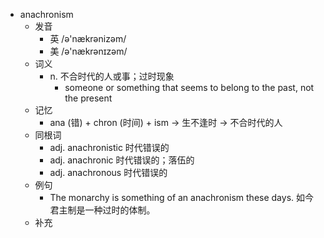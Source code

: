 - anachronism
  - 发音
    - 英 /ə'nækrənizəm/
    - 美 /ə'nækrənɪzəm/
  - 词义
    - n. 不合时代的人或事；过时现象
      - someone or something that seems to belong to the past, not the present
  - 记忆
    - ana (错) + chron (时间) + ism → 生不逢时 → 不合时代的人
  - 同根词
    - adj. anachronistic 时代错误的
    - adj. anachronic 时代错误的；落伍的
    - adj. anachronous 时代错误的
  - 例句
    - The monarchy is something of an anachronism these days. 如今君主制是一种过时的体制。
  - 补充